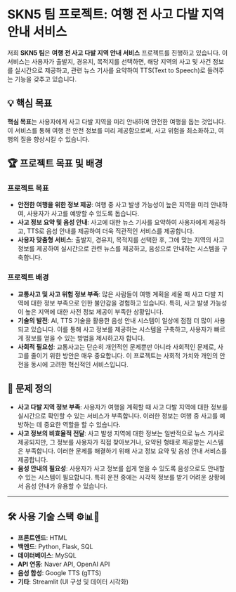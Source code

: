 # SKN5 팀 프로젝트: 여행 전 사고 다발 지역 안내 서비스

저희 **SKN5 팀**은 **여행 전 사고 다발 지역 안내 서비스** 프로젝트를 진행하고 있습니다. 이 서비스는 사용자가 출발지, 경유지, 목적지를 선택하면, 해당 지역의 사고 및 사건 정보를 실시간으로 제공하고, 관련 뉴스 기사를 요약하여 TTS(Text to Speech)로 들려주는 기능을 갖추고 있습니다.

## 💡 핵심 목표
**핵심 목표**는 사용자에게 사고 다발 지역을 미리 안내하여 안전한 여행을 돕는 것입니다. 이 서비스를 통해 여행 전 안전 정보를 미리 제공함으로써, 사고 위험을 최소화하고, 여행의 질을 향상시킬 수 있습니다.

## 🏆 프로젝트 목표 및 배경

### 프로젝트 목표
- **안전한 여행을 위한 정보 제공**: 여행 중 사고 발생 가능성이 높은 지역을 미리 안내하여, 사용자가 사고를 예방할 수 있도록 돕습니다.
- **사고 정보 요약 및 음성 안내**: 사고에 대한 뉴스 기사를 요약하여 사용자에게 제공하고, TTS로 음성 안내를 제공하여 더욱 직관적인 서비스를 제공합니다.
- **사용자 맞춤형 서비스**: 출발지, 경유지, 목적지를 선택한 후, 그에 맞는 지역의 사고 정보를 제공하여 실시간으로 관련 뉴스를 제공하고, 음성으로 안내하는 시스템을 구축합니다.

### 프로젝트 배경
- **교통사고 및 사고 위험 정보 부족**: 많은 사람들이 여행 계획을 세울 때 사고 다발 지역에 대한 정보 부족으로 인한 불안감을 경험하고 있습니다. 특히, 사고 발생 가능성이 높은 지역에 대한 사전 정보 제공이 부족한 상황입니다.
- **기술의 발전**: AI, TTS 기술을 활용한 음성 안내 시스템이 일상에 점점 더 많이 사용되고 있습니다. 이를 통해 사고 정보를 제공하는 시스템을 구축하고, 사용자가 빠르게 정보를 얻을 수 있는 방법을 제시하고자 합니다.
- **사회적 필요성**: 교통사고는 단순히 개인적인 문제뿐만 아니라 사회적인 문제로, 사고를 줄이기 위한 방안은 매우 중요합니다. 이 프로젝트는 사회적 가치와 개인의 안전을 동시에 고려한 혁신적인 서비스입니다.

## 📌 문제 정의
- **사고 다발 지역 정보 부족**: 사용자가 여행을 계획할 때 사고 다발 지역에 대한 정보를 실시간으로 확인할 수 있는 서비스가 부족합니다. 이러한 정보는 여행 중 사고를 예방하는 데 중요한 역할을 할 수 있습니다.
- **사고 정보의 비효율적 전달**: 사고 발생 지역에 대한 정보는 일반적으로 뉴스 기사로 제공되지만, 그 정보를 사용자가 직접 찾아보거나, 요약된 형태로 제공받는 시스템은 부족합니다. 이러한 문제를 해결하기 위해 사고 정보 요약 및 음성 안내 서비스를 제공합니다.
- **음성 안내의 필요성**: 사용자가 사고 정보를 쉽게 얻을 수 있도록 음성으로도 안내할 수 있는 시스템이 필요합니다. 특히 운전 중에는 시각적 정보를 받기 어려운 상황에서 음성 안내가 유용할 수 있습니다.

---

## 🛠️ 사용 기술 스택 ⚙️📊🧠
- **프론트엔드**: HTML
- **백엔드**: Python, Flask, SQL
- **데이터베이스**: MySQL
- **API 연동**: Naver API, OpenAI API
- **음성 합성**: Google TTS (gTTS)
- **기타**: Streamlit (UI 구성 및 데이터 시각화)


